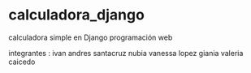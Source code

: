 # calculadora_django
calculadora simple en Django  programación web


integrantes :
 ivan andres santacruz 
 nubia vanessa lopez
 giania valeria caicedo 
